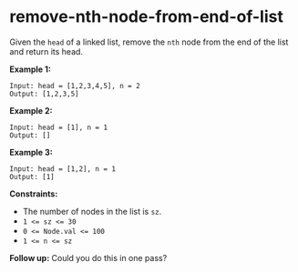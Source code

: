 # remove-nth-node-from-end-of-list

Given the ```head``` of a linked list, remove the ```nth``` node from the end of the list and return its head.

**Example 1:**

```
Input: head = [1,2,3,4,5], n = 2
Output: [1,2,3,5]
```

**Example 2:**

```
Input: head = [1], n = 1
Output: []
```

**Example 3:**

```
Input: head = [1,2], n = 1
Output: [1]
```

**Constraints:**

- The number of nodes in the list is ```sz```.
- ```1 <= sz <= 30```
- ```0 <= Node.val <= 100```
- ```1 <= n <= sz```

**Follow up:** Could you do this in one pass?